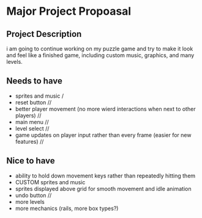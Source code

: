 # Major Project Propoasal

## Project Description

i am going to continue working on my puzzle game and try to make it look and feel like a finished game, including custom music, graphics, and many levels.

## Needs to have

- sprites and music /
- reset button //
- better player movement (no more wierd interactions when next to other players) //
- main menu //
- level select //
- game updates on player input rather than every frame (easier for new features) //

## Nice to have

- ability to hold down movement keys rather than repeatedly hitting them
- CUSTOM sprites and music
- sprites displayed above grid for smooth movement and idle animation
- undo button //
- more levels
- more mechanics (rails, more box types?)